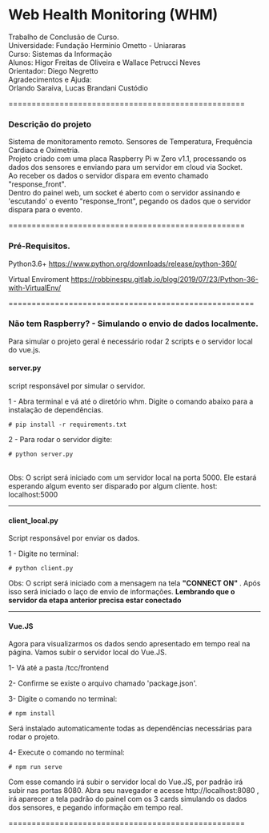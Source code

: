 # Web Health Monitoring (WHM)
Trabalho de Conclusão de Curso.<br>
Universidade: Fundação Herminio Ometto - Uniararas<br>
Curso: Sistemas da Informação<br>
Alunos: Higor Freitas de Oliveira e Wallace Petrucci Neves<br>
Orientador: Diego Negretto<br>
Agradecimentos e Ajuda:<br>
Orlando Saraiva, Lucas Brandani Custódio

===================================================

### Descrição do projeto
Sistema de monitoramento remoto. Sensores de Temperatura, Frequência Cardiaca e Oximetria.<br>
Projeto criado com uma placa Raspberry Pi w Zero v1.1, processando os dados dos sensores e enviando para um servidor
em cloud via Socket.<br>
Ao receber os dados o servidor dispara em evento chamado "response_front".<br>
Dentro do painel web, um socket é aberto com o servidor assinando e 'escutando' o evento "response_front", pegando os dados que o servidor dispara para o evento.

===================================================
### Pré-Requisitos.

Python3.6+
https://www.python.org/downloads/release/python-360/

Virtual Enviroment
https://robbinespu.gitlab.io/blog/2019/07/23/Python-36-with-VirtualEnv/

=====================================================

### Não tem Raspberry? - Simulando o envio de dados localmente.
Para simular o projeto geral é necessário rodar 2 scripts e o servidor local do vue.js.<br>

#### server.py<br>
script responsável por simular o servidor.<br>

1 - Abra terminal e vá até o diretório whm. Digite o comando abaixo para a instalação de dependências.
```
# pip install -r requirements.txt
```
2 - Para rodar o servidor digite:
```
# python server.py
```
<br>
Obs: O script será iniciado com um servidor local na porta 5000. Ele estará esperando algum evento ser disparado por algum cliente.
host: localhost:5000

------------------------

#### client_local.py<br>
Script responsável por enviar os dados.

1 - Digite no terminal:

```
# python client.py
```

Obs: O script será iniciado com a mensagem na tela <b>"CONNECT ON" </b>. Após isso será iniciado o laço de envio de informações. <b>Lembrando que o servidor da etapa anterior precisa estar conectado</b>

------------------------
#### Vue.JS<br>
Agora para visualizarmos os dados sendo apresentado em tempo real na página. Vamos subir o servidor local do Vue.JS.

1- Vá até a pasta /tcc/frontend

2- Confirme se existe o arquivo chamado 'package.json'.

3- Digite o comando no terminal:

``` 
# npm install
```
Será instalado automaticamente todas as dependências necessárias para rodar o projeto.

4- Execute o comando no terminal:

```
# npm run serve
```

Com esse comando irá subir o servidor local do Vue.JS, por padrão irá subir nas portas 8080. Abra seu navegador e acesse
http://localhost:8080 , irá aparecer a tela padrão do painel com os 3 cards simulando os dados dos sensores, e pegando informação em tempo real.

===================================================
